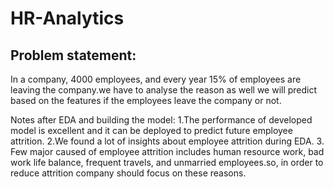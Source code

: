 # HR-Analytics

## Problem statement:
In a company, 4000 employees, and every year 15% of employees are leaving the company.we have to analyse the reason as well we will predict based on the features if the employees leave the company or not.


Notes after EDA and building the model:
1.The performance of developed model is excellent and it can be deployed to predict future employee attrition.
2.We found a lot of insights about employee attrition during EDA.
3. Few major caused of employee attrition includes human resource work, bad work life balance, frequent travels, and unmarried employees.so, in order to reduce attrition company should focus on these reasons.

